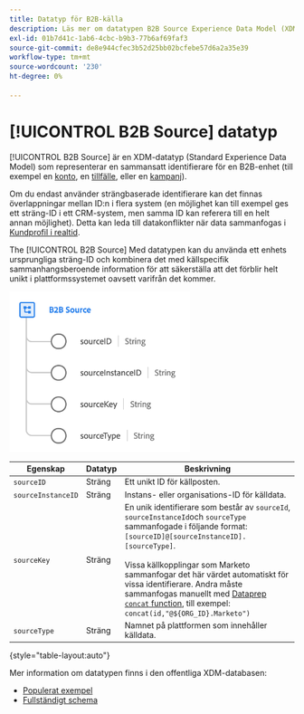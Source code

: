 ```yaml
---
title: Datatyp för B2B-källa
description: Läs mer om datatypen B2B Source Experience Data Model (XDM).
exl-id: 01b7d41c-1ab6-4cbc-b9b3-77b6af69faf3
source-git-commit: de8e944cfec3b52d25bb02bcfebe57d6a2a35e39
workflow-type: tm+mt
source-wordcount: '230'
ht-degree: 0%

---
```


# [!UICONTROL B2B Source] datatyp

[!UICONTROL B2B Source] är en XDM-datatyp (Standard Experience Data Model) som representerar en sammansatt identifierare för en B2B-enhet (till exempel en [konto](../classes/b2b/business-account.md), en [tillfälle](../classes/b2b/business-opportunity.md), eller en [kampanj](../classes/b2b/business-campaign.md)).

Om du endast använder strängbaserade identifierare kan det finnas överlappningar mellan ID:n i flera system (en möjlighet kan till exempel ges ett sträng-ID i ett CRM-system, men samma ID kan referera till en helt annan möjlighet). Detta kan leda till datakonflikter när data sammanfogas i [Kundprofil i realtid](../../profile/home.md).

The [!UICONTROL B2B Source] Med datatypen kan du använda ett enhets ursprungliga sträng-ID och kombinera det med källspecifik sammanhangsberoende information för att säkerställa att det förblir helt unikt i plattformssystemet oavsett varifrån det kommer.

![Källstruktur för B2B](../images/data-types/b2b-source.png)

| Egenskap | Datatyp | Beskrivning |
| --- | --- | --- |
| `sourceID` | Sträng | Ett unikt ID för källposten. |
| `sourceInstanceID` | Sträng | Instans- eller organisations-ID för källdata. |
| `sourceKey` | Sträng | En unik identifierare som består av `sourceId`, `sourceInstanceId`och `sourceType` sammanfogade i följande format: `[sourceID]@[sourceInstanceID].[sourceType]`.<br><br>Vissa källkopplingar som Marketo sammanfogar det här värdet automatiskt för vissa identifierare. Andra måste sammanfogas manuellt med [Dataprep `concat` function](../../data-prep/functions.md#string), till exempel: `concat(id,"@${ORG_ID}.Marketo")` |
| `sourceType` | Sträng | Namnet på plattformen som innehåller källdata. |

{style="table-layout:auto"}

Mer information om datatypen finns i den offentliga XDM-databasen:

* [Populerat exempel](https://github.com/adobe/xdm/blob/master/components/datatypes/b2b/b2b-source.example.1.json)
* [Fullständigt schema](https://github.com/adobe/xdm/blob/master/components/datatypes/b2b/b2b-source.schema.json)
